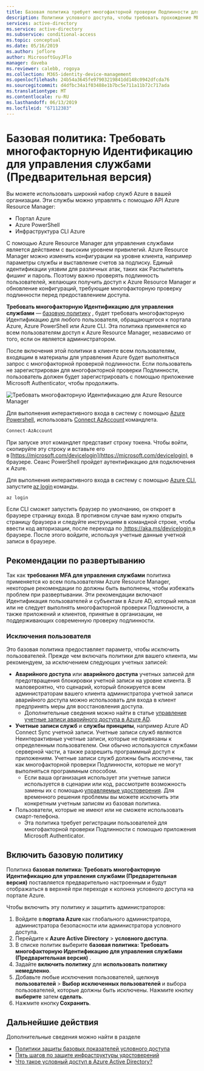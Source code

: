 ```yaml
---
title: Базовая политика требует многофакторной проверки Подлинности для управления службами (Предварительная версия) — Azure Active Directory
description: Политики условного доступа, чтобы требовать прохождение MFA для Azure Resource Manager
services: active-directory
ms.service: active-directory
ms.subservice: conditional-access
ms.topic: conceptual
ms.date: 05/16/2019
ms.author: joflore
author: MicrosoftGuyJFlo
manager: daveba
ms.reviewer: calebb, rogoya
ms.collection: M365-identity-device-management
ms.openlocfilehash: 24b54a3645fe97903219841dd148c0942dfcda76
ms.sourcegitcommit: d4dfbc34a1f03488e1b7bc5e711a11b72c717ada
ms.translationtype: MT
ms.contentlocale: ru-RU
ms.lasthandoff: 06/13/2019
ms.locfileid: "67112383"
---
```

# <a name="baseline-policy-require-mfa-for-service-management-preview"></a>Базовая политика: Требовать многофакторную Идентификацию для управления службами (Предварительная версия)

Вы можете использовать широкий набор служб Azure в вашей организации. Эти службы можно управлять с помощью API Azure Resource Manager:

* Портал Azure
* Azure PowerShell
* Инфраструктура CLI Azure

С помощью Azure Resource Manager для управления службами является действием с высоким уровнем привилегий. Azure Resource Manager можно изменить конфигурации на уровне клиента, например параметры службы и выставление счетов за подписку. Единый идентификации уязвим для различных атак, таких как Распылитель фишинг и пароль. Поэтому важно проверять подлинность пользователей, желающих получить доступ к Azure Resource Manager и обновление конфигураций, требующие многофакторную проверку подлинности перед предоставлением доступа.

**Требовать многофакторную Идентификацию для управления службами** — [базовую политику](concept-baseline-protection.md) , будет требовать многофакторную Идентификацию для любого пользователя, обращающегося к портала Azure, Azure PowerShell или Azure CLI. Эта политика применяется ко всем пользователям доступ к Azure Resource Manager, независимо от того, если он является администратором.

После включения этой политики в клиенте всем пользователям, входящим в материалы для управления Azure будет выполняться запрос с многофакторной проверкой подлинности. Если пользователь не зарегистрирован для многофакторной проверки Подлинности, пользователь должен будет зарегистрировать с помощью приложение Microsoft Authenticator, чтобы продолжить.

![Требовать многофакторную Идентификацию для Azure Resource Manager](./media/howto-baseline-protect-azure/baseline-policy-require-mfa-for-service-management.png)

Для выполнения интерактивного входа в систему с помощью [Azure Powershell](https://docs.microsoft.com/powershell/azure/authenticate-azureps), использовать [Connect AzAccount](https://docs.microsoft.com/powershell/module/az.accounts/connect-azaccount) командлета.

```PowerShell
Connect-AzAccount
```

При запуске этот командлет представит строку токена. Чтобы войти, скопируйте эту строку и вставьте его в [https://microsoft.com/devicelogin](https://microsoft.com/devicelogin)  в браузере. Сеанс PowerShell пройдет аутентификацию для подключения к Azure.

Для выполнения интерактивного входа в систему с помощью [Azure CLI](https://docs.microsoft.com/cli/azure/authenticate-azure-cli?view=azure-cli-latest), запустите [az login](https://docs.microsoft.com/cli/azure/reference-index?view=azure-cli-latest#az-login) команды.

```azurecli
az login
```

Если CLI сможет запустить браузер по умолчанию, он откроет в браузере страницу входа. В противном случае вам нужно открыть страницу браузера и следуйте инструкциям в командной строке, чтобы ввести код авторизации, после перехода по [ https://aka.ms/devicelogin ](https://aka.ms/devicelogin) в браузере. После этого войдите, используя учетные данные учетной записи в браузере.

## <a name="deployment-considerations"></a>Рекомендации по развертыванию

Так как **требования MFA для управления службами** политика применяется ко всем пользователям Azure Resource Manager, некоторые рекомендации по должны быть выполнены, чтобы избежать проблем при развертывании. Эти рекомендации включают Идентификация пользователей и субъектам в Azure AD, который нельзя или не следует выполнять многофакторной проверки Подлинности, а также приложений и клиентов, принятые в организации, не поддерживающих современную проверку подлинности.

### <a name="user-exclusions"></a>Исключения пользователя

Это базовая политика предоставляет параметр, чтобы исключить пользователей. Прежде чем включать политики для вашего клиента, мы рекомендуем, за исключением следующих учетных записей:

* **Аварийного доступа** или **аварийного доступа** учетных записей для предотвращения блокировки учетной записи на уровне клиента. В маловероятно, что сценарий, который блокируется всем администраторам вашего клиента администратора учетной записи аварийного доступа можно использовать для входа в клиент предпринять меры для восстановления доступа.
   * Дополнительные сведения можно найти в статье [управление учетные записи аварийного доступа в Azure AD](../users-groups-roles/directory-emergency-access.md).
* **Учетные записи служб** и **службы принципы**, например Azure AD Connect Sync учетной записи. Учетные записи служб являются Неинтерактивные учетные записи, которые не привязаны к определенным пользователем. Они обычно используются службами серверной части, а также разрешить программный доступ к приложениям. Учетные записи служб должны быть исключены, так как многофакторной проверки Подлинности, которые не могут выполняться программным способом.
   * Если ваша организация использует эти учетные записи используется в сценарии или код, рассмотрите возможность замены их с помощью [управляемые удостоверения](../managed-identities-azure-resources/overview.md). Для временного решения проблемы вы можете исключить эти конкретным учетным записям из базовая политика.
* Пользователи, которые не имеют или не сможете использовать смарт-телефона.
   * Эта политика требует регистрации пользователей для многофакторной проверки Подлинности с помощью приложения Microsoft Authenticator.

## <a name="enable-the-baseline-policy"></a>Включить базовую политику

Политика **базовая политика: Требовать многофакторную Идентификацию для управления службами (Предварительная версия)** поставляется предварительно настроенным и будут отображаться в верхней при переходе к колонка условного доступа на портале Azure.

Чтобы включить эту политику и защитить администраторов:

1. Войдите в **портала Azure** как глобального администратора, администратора безопасности или администратора условного доступа.
1. Перейдите к **Azure Active Directory** > **условного доступа**.
1. В списке политик выберите **базовая политика: Требовать многофакторную Идентификацию для управления службами (Предварительная версия)** .
1. Задайте **включить политику** для **использовать политику немедленно**.
1. Добавьте любые исключения пользователей, щелкнув **пользователей** > **Выбор исключенных пользователей** и выбора пользователей, которые должны быть исключены. Нажмите кнопку **выберите** затем **сделать**.
1. Нажмите кнопку **Сохранить**.

## <a name="next-steps"></a>Дальнейшие действия

Дополнительные сведения можно найти в разделе

* [Политики защиты базовых показателей условного доступа](concept-baseline-protection.md)
* [Пять шагов по защите инфраструктуры удостоверений](../../security/azure-ad-secure-steps.md)
* [Что такое условный доступ в Azure Active Directory?](overview.md)